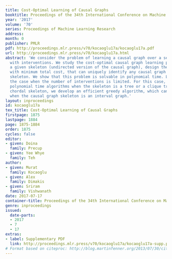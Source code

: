 ```yaml
---
title: Cost-Optimal Learning of Causal Graphs
booktitle: Proceedings of the 34th International Conference on Machine Learning
year: '2017'
volume: '70'
series: Proceedings of Machine Learning Research
address: 
month: 0
publisher: PMLR
pdf: http://proceedings.mlr.press/v70/kocaoglu17a/kocaoglu17a.pdf
url: http://proceedings.mlr.press/v70/kocaoglu17a.html
abstract: 'We consider the problem of learning a causal graph over a set of variables
  with interventions. We study the cost-optimal causal graph learning problem: For
  a given skeleton (undirected version of the causal graph), design the set of interventions
  with minimum total cost, that can uniquely identify any causal graph with the given
  skeleton. We show that this problem is solvable in polynomial time. Later, we consider
  the case when the number of interventions is limited. For this case, we provide
  polynomial time algorithms when the skeleton is a tree or a clique tree. For a general
  chordal skeleton, we develop an efficient greedy algorithm, which can be improved
  when the causal graph skeleton is an interval graph.'
layout: inproceedings
id: kocaoglu17a
tex_title: Cost-Optimal Learning of Causal Graphs
firstpage: 1875
lastpage: 1884
page: 1875-1884
order: 1875
cycles: false
editor:
- given: Doina
  family: Precup
- given: Yee Whye
  family: Teh
author:
- given: Murat
  family: Kocaoglu
- given: Alex
  family: Dimakis
- given: Sriram
  family: Vishwanath
date: 2017-07-17
container-title: Proceedings of the 34th International Conference on Machine Learning
genre: inproceedings
issued:
  date-parts:
  - 2017
  - 7
  - 17
extras:
- label: Supplementary PDF
  link: http://proceedings.mlr.press/v70/kocaoglu17a/kocaoglu17a-supp.pdf
# Format based on citeproc: http://blog.martinfenner.org/2013/07/30/citeproc-yaml-for-bibliographies/
---
```


